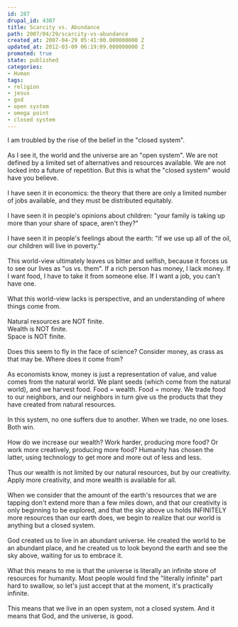 ```yaml
---
id: 287
drupal_id: 4307
title: Scarcity vs. Abundance
path: 2007/04/29/scarcity-vs-abundance
created_at: 2007-04-29 05:41:00.000000000 Z
updated_at: 2012-03-09 06:19:09.000000000 Z
promoted: true
state: published
categories:
- Human
tags:
- religion
- jesus
- god
- open system
- omega point
- closed system
---
```

I am troubled by the rise of the belief in the "closed system".<br /><br />As I see it, the world and the universe are an "open system". We are not defined by a limited set of alternatives and resources available. We are not locked into a future of repetition. But this is what the "closed system" would have you believe.<br /><br />I have seen it in economics: the theory that there are only a limited number of jobs available, and they must be distributed equitably.<br /><br />I have seen it in people's opinions about children: "your family is taking up more than your share of space, aren't they?"<br /><br />I have seen it in people's feelings about the earth: "if we use up all of the oil, our children will live in poverty."<br /><br />This world-view ultimately leaves us bitter and selfish, because it forces us to see our lives as "us vs. them". If a rich person has money, I lack money. If I want food, I have to take it from someone else. If I want a job, you can't have one.<br /><br />What this world-view lacks is perspective, and an understanding of where things come from.<br /><br />Natural resources are NOT finite.<br />Wealth is NOT finite.<br />Space is NOT finite.<br /><br />Does this seem to fly in the face of science? Consider money, as crass as that may be. Where does it come from?<br /><br />As economists know, money is just a representation of value, and value comes from the natural world. We plant seeds (which come from the natural world), and we harvest food. Food = wealth. Food = money. We trade food to our neighbors, and our neighbors in turn give us the products that they have created from natural resources.<br /><br />In this system, no one suffers due to another. When we trade, no one loses. Both win.<br /><br />How do we increase our wealth? Work harder, producing more food? Or work more creatively, producing more food? Humanity has chosen the latter, using technology to get more and more out of less and less.<br /><br />Thus our wealth is not limited by our natural resources, but by our creativity. Apply more creativity, and more wealth is available for all.<br /><br />When we consider that the amount of the earth's resources that we are tapping don't extend more than a few miles down, and that our creativity is only beginning to be explored, and that the sky above us holds INFINITELY more resources than our earth does, we begin to realize that our world is anything but a closed system.<br /><br />God created us to live in an abundant universe. He created the world to be an abundant place, and he created us to look beyond the earth and see the sky above, waiting for us to embrace it.<br /><br />What this means to me is that the universe is literally an infinite store of resources for humanity. Most people would find the "literally infinite" part hard to swallow, so let's just accept that at the moment, it's practically infinite.<br /><br />This means that we live in an open system, not a closed system. And it means that God, and the universe, is good.
